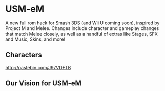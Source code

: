 # USM-eM
A new full rom hack for Smash 3DS (and Wii U coming soon), inspired by Project M and Melee.  Changes include character and gameplay changes that match Melee closely, as well as a handful of extras like Stages, SFX and Music, Skins, and more!
## Characters
http://pastebin.com/J97VDFTB
## Our Vision for USM-eM
